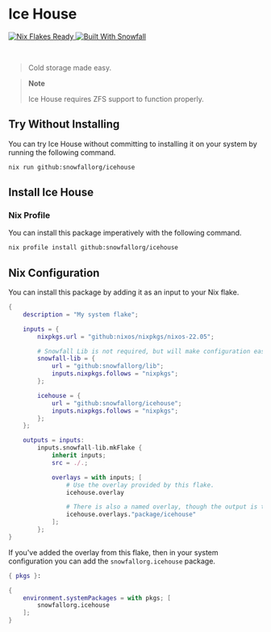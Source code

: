 # Ice House

<a href="https://nixos.wiki/wiki/Flakes" target="_blank">
	<img alt="Nix Flakes Ready" src="https://img.shields.io/static/v1?logo=nixos&logoColor=d8dee9&label=Nix%20Flakes&labelColor=5e81ac&message=Ready&color=d8dee9&style=for-the-badge">
</a>
<a href="https://github.com/snowfallorg/lib" target="_blank">
	<img alt="Built With Snowfall" src="https://img.shields.io/static/v1?label=Built%20With&labelColor=5e81ac&message=Snowfall&color=d8dee9&style=for-the-badge">
</a>

<p>
<!--
	This paragraph is not empty, it contains an em space (UTF-8 8195) on the next line in order
	to create a gap in the page.
-->
  
</p>

> Cold storage made easy.

> **Note**
>
> Ice House requires ZFS support to function properly.

## Try Without Installing

You can try Ice House without committing to installing it on your system by running the following command.

```bash
nix run github:snowfallorg/icehouse
```

## Install Ice House

### Nix Profile

You can install this package imperatively with the following command.

```bash
nix profile install github:snowfallorg/icehouse
```

## Nix Configuration

You can install this package by adding it as an input to your Nix flake.

```nix
{
	description = "My system flake";

	inputs = {
		nixpkgs.url = "github:nixos/nixpkgs/nixos-22.05";

		# Snowfall Lib is not required, but will make configuration easier for you.
		snowfall-lib = {
			url = "github:snowfallorg/lib";
			inputs.nixpkgs.follows = "nixpkgs";
		};

		icehouse = {
			url = "github:snowfallorg/icehouse";
			inputs.nixpkgs.follows = "nixpkgs";
		};
	};

	outputs = inputs:
		inputs.snowfall-lib.mkFlake {
			inherit inputs;
			src = ./.;

			overlays = with inputs; [
				# Use the overlay provided by this flake.
				icehouse.overlay

				# There is also a named overlay, though the output is the same.
				icehouse.overlays."package/icehouse"
			];
		};
}
```

If you've added the overlay from this flake, then in your system configuration you can add the `snowfallorg.icehouse` package.

```nix
{ pkgs }:

{
	environment.systemPackages = with pkgs; [
		snowfallorg.icehouse
	];
}
```
